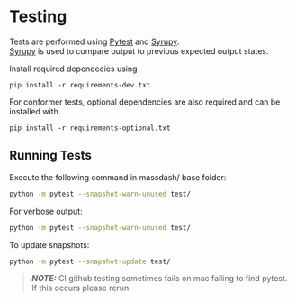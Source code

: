 # Testing 

Tests are performed using [Pytest](https://docs.pytest.org/en/8.0.x/) and [Syrupy](https://github.com/tophat/syrupy). <br> [Syrupy](https://github.com/tophat/syrupy) is used to compare output to previous expected output states. 

Install required dependecies using

`pip install -r requirements-dev.txt`

For conformer tests, optional dependencies are also required and can be installed with.

`pip install -r requirements-optional.txt`

## Running Tests

Execute the following command in massdash/ base folder:

```bash
python -m pytest --snapshot-warn-unused test/
```

For verbose output:
```bash
python -m pytest --snapshot-warn-unused test/
```

To update snapshots:
```bash
python -m pytest --snapshot-update test/
```
> **_NOTE:_**  CI github testing sometimes fails on mac failing to find pytest. If this occurs please rerun. 